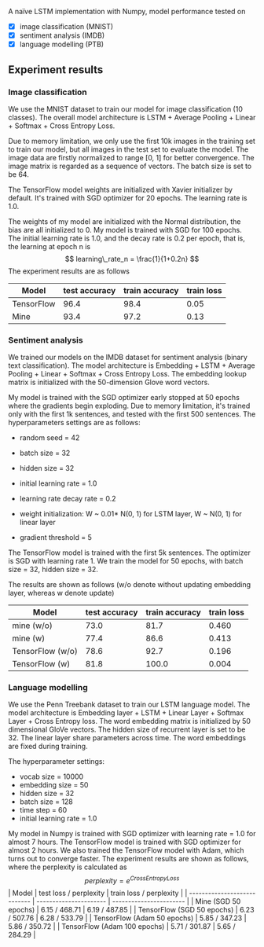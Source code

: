 A naïve LSTM implementation with Numpy, model performance tested on

- [x] image classification (MNIST)
- [x] sentiment analysis (IMDB)
- [x] language modelling (PTB)

##  Experiment results

### Image classification

We use the MNIST dataset to train our model for image classification (10 classes). The overall model architecture is LSTM + Average Pooling + Linear + Softmax + Cross Entropy Loss.

Due to memory limitation, we only use the first 10k images in the training set to train our model, but all images in the test set to evaluate the model. The image data are firstly normalized to range [0, 1] for better convergence. The image matrix is regarded as a sequence of vectors. The batch size is set to be 64. 

The TensorFlow model weights are initialized with Xavier initializer by default. It's trained with SGD optimizer for 20 epochs. The learning rate is 1.0.

The weights of my model are initialized with the Normal distribution, the bias are all initialized to 0. My model is trained with SGD for 100 epochs. The initial learning rate is 1.0, and the decay rate is 0.2 per epoch, that is, the learning at epoch n is
$$
learning\_rate_n = \frac{1}{1+0.2n}
$$
The experiment results are as follows

| Model      | test accuracy | train accuracy | train loss |
| ---------- | ------------- | -------------- | ---------- |
| TensorFlow | 96.4          | 98.4           | 0.05       |
| Mine       | 93.4          | 97.2           | 0.13       |

### Sentiment analysis

We trained our models on the IMDB dataset for sentiment analysis (binary text classification). The model architecture is Embedding + LSTM + Average Pooling + Linear + Softmax + Cross Entropy Loss. The embedding lookup matrix is initialized with the 50-dimension Glove word vectors.

My model is trained with the SGD optimizer early stopped at 50 epochs where the gradients begin exploding. Due to memory limitation, it's trained only with the first 1k sentences, and tested with the first 500 sentences. The hyperparameters settings are as follows:

* random seed = 42

* batch size = 32

* hidden size = 32
* initial learning rate = 1.0

* learning rate decay rate = 0.2

* weight initialization: W ~ 0.01* N(0, 1) for LSTM layer, W ~ N(0, 1) for linear layer

* gradient threshold = 5

The TensorFlow model is trained with the first 5k sentences. The optimizer is SGD with learning rate 1. We train the model for 50 epochs, with batch size = 32, hidden size = 32.

The results are shown as follows (w/o denote without updating embedding layer, whereas w denote update)

| Model            | test accuracy | train accuracy | train loss |
| ---------------- | ------------- | -------------- | ---------- |
| mine (w/o)       | 73.0          | 81.7           | 0.460      |
| mine (w)         | 77.4          | 86.6           | 0.413      |
| TensorFlow (w/o) | 78.6          | 92.7           | 0.196      |
| TensorFlow (w)   | 81.8          | 100.0          | 0.004      |

### Language modelling

We use the Penn Treebank dataset to train our LSTM language model. The model architecture is Embedding layer + LSTM + Linear Layer + Softmax Layer + Cross Entropy loss. The word embedding matrix is initialized by 50 dimensional GloVe vectors. The hidden size of recurrent layer is set to be 32. The linear layer share parameters across time. The word embeddings are fixed during training.

The hyperparameter settings:

* vocab size = 10000
* embedding size = 50
* hidden size = 32
* batch size = 128
* time step = 60
* initial learning rate = 1.0

My model in Numpy is trained with SGD optimizer with learning rate = 1.0 for almost 7 hours. The TensorFlow model is trained with SGD optimizer for  almost 2 hours. We also trained the TensorFlow model with Adam, which turns out to converge faster.  The experiment results are shown as follows, where the perplexity is calculated as 
$$
perplexity = e^{CrossEntropyLoss}
$$
| Model                        | test loss / perplexity | train loss / perplexity |
| ---------------------------- | ---------------------- | ----------------------- |
| Mine (SGD 50 epochs)         | 6.15 / 468.71          | 6.19 / 487.85           |
| TensorFlow (SGD 50 epochs)   | 6.23 / 507.76          | 6.28 / 533.79           |
| TensorFlow (Adam 50 epochs)  | 5.85 / 347.23          | 5.86 / 350.72           |
| TensorFlow (Adam 100 epochs) | 5.71 / 301.87          | 5.65 / 284.29           |
